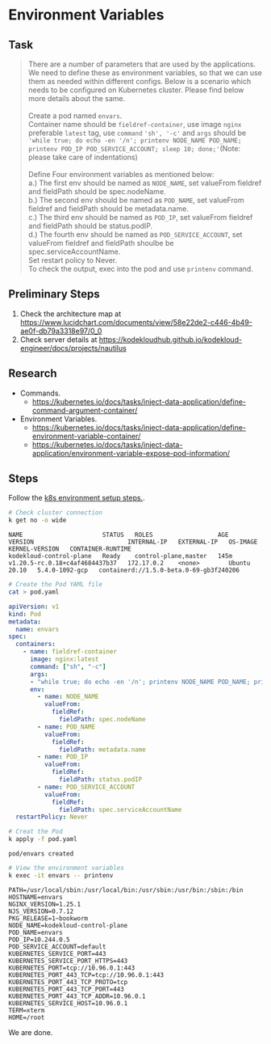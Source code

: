 # Environment Variables

## Task

> There are a number of parameters that are used by the applications. We need to define these as environment variables, so that we can use them as needed within different configs. Below is a scenario which needs to be configured on Kubernetes cluster. Please find below more details about the same.<br><br>Create a pod named `envars`.<br>Container name should be `fieldref-container`, use image `nginx` preferable `latest` tag, use `command` `'sh', '-c'` and `args` should be `'while true; do echo -en '/n'; printenv NODE_NAME POD_NAME; printenv POD_IP POD_SERVICE_ACCOUNT; sleep 10; done;'`(Note: please take care of indentations)<br><br>Define Four environment variables as mentioned below:<br>a.) The first env should be named as `NODE_NAME`, set valueFrom fieldref and fieldPath should be spec.nodeName.<br>b.) The second env should be named as `POD_NAME`, set valueFrom fieldref and fieldPath should be metadata.name.<br>c.) The third env should be named as `POD_IP`, set valueFrom fieldref and fieldPath should be status.podIP.<br>d.) The fourth env should be named as `POD_SERVICE_ACCOUNT`, set valueFrom fieldref and fieldPath shoulbe be spec.serviceAccountName.<br> Set restart policy to Never.<br>To check the output, exec into the pod and use `printenv` command.

## Preliminary Steps

1. Check the architecture map at <https://www.lucidchart.com/documents/view/58e22de2-c446-4b49-ae0f-db79a3318e97/0_0>
2. Check server details at <https://kodekloudhub.github.io/kodekloud-engineer/docs/projects/nautilus>

## Research

* Commands.
  * https://kubernetes.io/docs/tasks/inject-data-application/define-command-argument-container/
* Environment Variables.
  * https://kubernetes.io/docs/tasks/inject-data-application/define-environment-variable-container/
  * https://kubernetes.io/docs/tasks/inject-data-application/environment-variable-expose-pod-information/

## Steps

Follow the [k8s environment setup steps.](setup-k8s-env.md).

```bash
# Check cluster connection
k get no -o wide
```

```
NAME                      STATUS   ROLES                  AGE    VERSION                          INTERNAL-IP   EXTERNAL-IP   OS-IMAGE       KERNEL-VERSION   CONTAINER-RUNTIME
kodekloud-control-plane   Ready    control-plane,master   145m   v1.20.5-rc.0.18+c4af4684437b37   172.17.0.2    <none>        Ubuntu 20.10   5.4.0-1092-gcp   containerd://1.5.0-beta.0-69-gb3f240206
```

```bash
# Create the Pod YAML file
cat > pod.yaml
```

```yaml
apiVersion: v1
kind: Pod
metadata:
  name: envars
spec:
  containers:
    - name: fieldref-container
      image: nginx:latest
      command: ["sh", "-c"]
      args:
      - "while true; do echo -en '/n'; printenv NODE_NAME POD_NAME; printenv POD_IP POD_SERVICE_ACCOUNT; sleep 10; done;"
      env:
        - name: NODE_NAME
          valueFrom:
            fieldRef:
              fieldPath: spec.nodeName
        - name: POD_NAME
          valueFrom:
            fieldRef:
              fieldPath: metadata.name
        - name: POD_IP
          valueFrom:
            fieldRef:
              fieldPath: status.podIP
        - name: POD_SERVICE_ACCOUNT
          valueFrom:
            fieldRef:
              fieldPath: spec.serviceAccountName
  restartPolicy: Never
```

```bash
# Creat the Pod
k apply -f pod.yaml
```

```
pod/envars created
```

```bash
# View the environment variables
k exec -it envars -- printenv
```

```
PATH=/usr/local/sbin:/usr/local/bin:/usr/sbin:/usr/bin:/sbin:/bin
HOSTNAME=envars
NGINX_VERSION=1.25.1
NJS_VERSION=0.7.12
PKG_RELEASE=1~bookworm
NODE_NAME=kodekloud-control-plane
POD_NAME=envars
POD_IP=10.244.0.5
POD_SERVICE_ACCOUNT=default
KUBERNETES_SERVICE_PORT=443
KUBERNETES_SERVICE_PORT_HTTPS=443
KUBERNETES_PORT=tcp://10.96.0.1:443
KUBERNETES_PORT_443_TCP=tcp://10.96.0.1:443
KUBERNETES_PORT_443_TCP_PROTO=tcp
KUBERNETES_PORT_443_TCP_PORT=443
KUBERNETES_PORT_443_TCP_ADDR=10.96.0.1
KUBERNETES_SERVICE_HOST=10.96.0.1
TERM=xterm
HOME=/root
```

We are done.